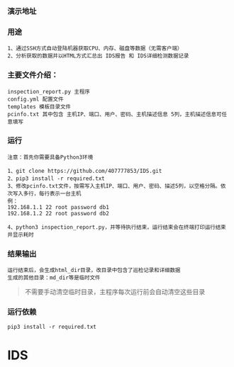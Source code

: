 ### 演示地址

### 用途
    1、通过SSH方式自动登陆机器获取CPU、内存、磁盘等数据（无需客户端）
    2、分析获取的数据并以HTML方式汇总出 IDS报告 和 IDS详细检测数据记录

### 主要文件介绍：
    inspection_report.py 主程序
    config.yml 配置文件
    templates 模板目录文件
    pcinfo.txt 其中包含 主机IP、端口、用户、密码、主机描述信息 5列，主机描述信息可任意填写


### 运行
    注意：首先你需要具备Python3环境
    
    1、git clone https://github.com/407777853/IDS.git
    2、pip3 install -r required.txt
    3、修改pcinfo.txt文件，按需写入主机IP、端口、用户、密码、描述5列，以空格分隔。依次写入多行，每行表示一台主机
    例：
    192.168.1.1 22 root password db1
    192.168.1.2 22 root password db2
    
    4、python3 inspection_report.py，并等待执行结束，运行结束会在终端打印运行结束并显示耗时

### 结果输出
    运行结束后，会生成html_dir目录，改目录中包含了巡检记录和详细数据
    生成的其他目录：md_dir等是临时文件

> 不需要手动清空临时目录，主程序每次运行前会自动清空这些目录

### 运行依赖
    pip3 install -r required.txt
    
# IDS
